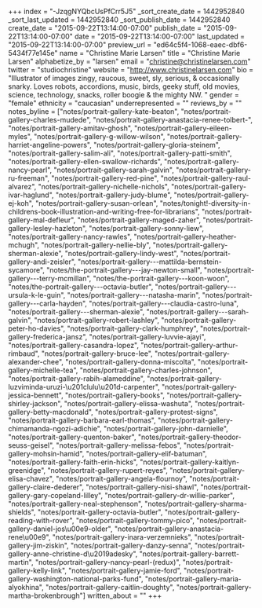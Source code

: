 +++
index = "-JzqgNYQbcUsPfCrr5J5"
_sort_create_date = 1442952840
_sort_last_updated = 1442952840
_sort_publish_date = 1442952840
create_date = "2015-09-22T13:14:00-07:00"
publish_date = "2015-09-22T13:14:00-07:00"
date = "2015-09-22T13:14:00-07:00"
last_updated = "2015-09-22T13:14:00-07:00"
preview_url = "ed64c5f4-1068-eaec-dbf6-5434f77e145e"
name = "Christine Marie Larsen"
title = "Christine Marie Larsen"
alphabetize_by = "larsen"
email = "christine@christinelarsen.com"
twitter = "studiochristine"
website = "http://www.christinelarsen.com"
bio = "Illustrator of images zingy, raucous, sweet, sly, serious, & occasionally snarky. Loves robots, accordions, music, birds, geeky stuff, old movies, science, technology, snacks, roller boogie & the mighty NW. "
gender = "female"
ethnicity = "caucasian"
underrepresented = ""
reviews_by = ""
notes_byline = ["notes/portrait-gallery-kate-beaton", "notes/portrait-gallery-charles-mudede", "notes/portrait-gallery-anastacia-renee-tolbert-", "notes/portrait-gallery-amitav-ghosh", "notes/portrait-gallery-eileen-myles", "notes/portrait-gallery-g-willow-wilson", "notes/portrait-gallery-harriet-angeline-powers", "notes/portrait-gallery-gloria-steinem", "notes/portrait-gallery-salim-ali", "notes/portrait-gallery-patti-smith", "notes/portrait-gallery-ellen-swallow-richards", "notes/portrait-gallery-nancy-pearl", "notes/portrait-gallery-sarah-galvin", "notes/portrait-gallery-ru-freeman", "notes/portrait-gallery-red-pine", "notes/portrait-gallery-raul-alvarez", "notes/portrait-gallery-nichelle-nichols", "notes/portrait-gallery-ivar-haglund", "notes/portrait-gallery-judy-blume", "notes/portrait-gallery-ej-koh", "notes/portrait-gallery-susan-orlean", "notes/tonight!-diversity-in-childrens-book-illustration-and-writing-free-for-librarians", "notes/portrait-gallery-mal-defleur", "notes/portrait-gallery-maged-zaher", "notes/portrait-gallery-lesley-hazleton", "notes/portrait-gallery-sonny-liew", "notes/portrait-gallery-nancy-rawles", "notes/portrait-gallery-heather-mchugh", "notes/portrait-gallery-nellie-bly", "notes/portrait-gallery-sherman-alexie", "notes/portrait-gallery-lindy-west", "notes/portrait-gallery-andi-zeisler", "notes/portrait-gallery---mattilda-bernstein-sycamore", "notes/the-portrait-gallery---jay-newton-small", "notes/portrait-gallery---terry-mcmillan", "notes/the-portrait-gallery---koon-woon", "notes/the-portrait-gallery---octavia-butler", "notes/portrait-gallery---ursula-k-le-guin", "notes/portrait-gallery---natasha-marin", "notes/portrait-gallery---carla-hayden", "notes/portrait-gallery---claudia-castro-luna", "notes/portrait-gallery---sherman-alexie", "notes/portrait-gallery---sarah-galvin", "notes/portrait-gallery-robert-lashley", "notes/portrait-gallery-peter-ho-davies", "notes/portrait-gallery-clark-humphrey", "notes/portrait-gallery-frederica-jansz", "notes/portrait-gallery-luvvie-ajayi", "notes/portrait-gallery-casandra-lopez", "notes/portrait-gallery-arthur-rimbaud", "notes/portrait-gallery-bruce-lee", "notes/portrait-gallery-alexander-chee", "notes/portrait-gallery-donna-miscolta", "notes/portrait-gallery-michelle-tea", "notes/portrait-gallery-charles-johnson", "notes/portrait-gallery-rabih-alameddine", "notes/portrait-gallery-luzviminda-uruzi-\u201clulu\u201d-carpenter", "notes/portrait-gallery-jessica-bennett", "notes/portrait-gallery-books", "notes/portrait-gallery-shirley-jackson", "notes/portrait-gallery-elissa-washuta", "notes/portrait-gallery-betty-macdonald", "notes/portrait-gallery-protest-signs", "notes/portrait-gallery-barbara-earl-thomas", "notes/portrait-gallery-chimamanda-ngozi-adichie", "notes/portrait-gallery-john-darnielle", "notes/portrait-gallery-quenton-baker", "notes/portrait-gallery-theodor-seuss-geisel", "notes/portrait-gallery-melissa-febos", "notes/portrait-gallery-mohsin-hamid", "notes/portrait-gallery-elif-batuman", "notes/portrait-gallery-faith-erin-hicks", "notes/portrait-gallery-kaitlyn-greenidge", "notes/portrait-gallery-rupert-reyes", "notes/portrait-gallery-elisa-chavez", "notes/portrait-gallery-angela-flournoy", "notes/portrait-gallery-claire-dederer", "notes/portrait-gallery-nisi-shawl", "notes/portrait-gallery-gary-copeland-lilley", "notes/portrait-gallery-dr-willie-parker", "notes/portrait-gallery-neal-stephenson", "notes/portrait-gallery-sharma-shields", "notes/portrait-gallery-octavia-butler", "notes/portrait-gallery-reading-with-rover", "notes/portrait-gallery-tommy-pico", "notes/portrait-gallery-daniel-jos\u00e9-older", "notes/portrait-gallery-anastacia-rene\u00e9", "notes/portrait-gallery-inara-verzemnieks", "notes/portrait-gallery-jim-ziskin", "notes/portrait-gallery-danzy-senna", "notes/portrait-gallery-anne-christine-d\u2019adesky", "notes/portrait-gallery-barrett-martin", "notes/portrait-gallery-nancy-pearl-(redux)", "notes/portrait-gallery-kelly-link", "notes/portrait-gallery-jamie-ford", "notes/portrait-gallery-washington-national-parks-fund", "notes/portrait-gallery-maria-alyokhina", "notes/portrait-gallery-caitlin-doughty", "notes/portrait-gallery-martha-brokenbrough"]
written_about = ""
+++

